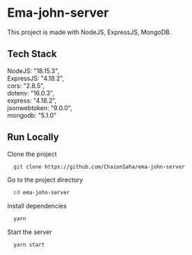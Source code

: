 # Ema-john-server

This project is made with NodeJS, ExpressJS, MongoDB.

## Tech Stack

NodeJS: "18.15.3",\
ExpressJS: "4.18.2",\
cors: "2.8.5",\
dotenv: "16.0.3",\
express: "4.18.2",\
jsonwebtoken: "9.0.0",\
mongodb: "5.1.0"

## Run Locally

Clone the project

```bash
  git clone https://github.com/ChaionSaha/ema-john-server
```

Go to the project directory

```bash
  cd ema-john-server
```

Install dependencies

```bash
  yarn
```

Start the server

```bash
  yarn start
```
